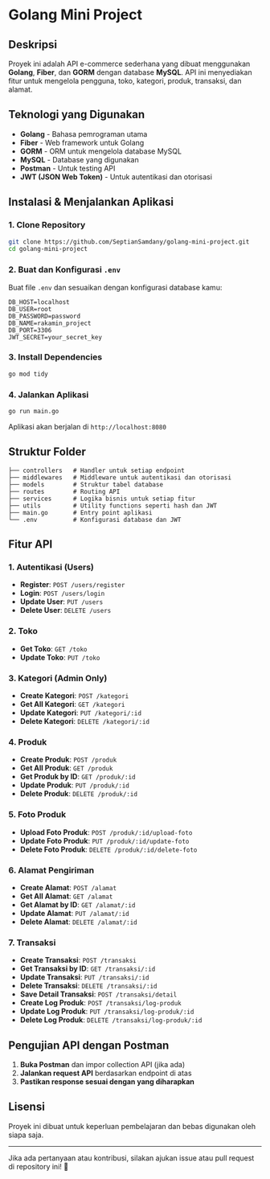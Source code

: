 # Golang Mini Project

## Deskripsi

Proyek ini adalah API e-commerce sederhana yang dibuat menggunakan **Golang**, **Fiber**, dan **GORM** dengan database **MySQL**. API ini menyediakan fitur untuk mengelola pengguna, toko, kategori, produk, transaksi, dan alamat.

## Teknologi yang Digunakan

- **Golang** - Bahasa pemrograman utama
- **Fiber** - Web framework untuk Golang
- **GORM** - ORM untuk mengelola database MySQL
- **MySQL** - Database yang digunakan
- **Postman** - Untuk testing API
- **JWT (JSON Web Token)** - Untuk autentikasi dan otorisasi

## Instalasi & Menjalankan Aplikasi

### 1. Clone Repository

```bash
git clone https://github.com/SeptianSamdany/golang-mini-project.git
cd golang-mini-project
```

### 2. Buat dan Konfigurasi `.env`

Buat file `.env` dan sesuaikan dengan konfigurasi database kamu:

```
DB_HOST=localhost
DB_USER=root
DB_PASSWORD=password
DB_NAME=rakamin_project
DB_PORT=3306
JWT_SECRET=your_secret_key
```

### 3. Install Dependencies

```bash
go mod tidy
```

### 4. Jalankan Aplikasi

```bash
go run main.go
```

Aplikasi akan berjalan di `http://localhost:8080`

## Struktur Folder

```
├── controllers   # Handler untuk setiap endpoint
├── middlewares   # Middleware untuk autentikasi dan otorisasi
├── models        # Struktur tabel database
├── routes        # Routing API
├── services      # Logika bisnis untuk setiap fitur
├── utils         # Utility functions seperti hash dan JWT
├── main.go       # Entry point aplikasi
└── .env          # Konfigurasi database dan JWT
```

## Fitur API

### 1. **Autentikasi (Users)**

- **Register**: `POST /users/register`
- **Login**: `POST /users/login`
- **Update User**: `PUT /users`
- **Delete User**: `DELETE /users`

### 2. **Toko**

- **Get Toko**: `GET /toko`
- **Update Toko**: `PUT /toko`

### 3. **Kategori (Admin Only)**

- **Create Kategori**: `POST /kategori`
- **Get All Kategori**: `GET /kategori`
- **Update Kategori**: `PUT /kategori/:id`
- **Delete Kategori**: `DELETE /kategori/:id`

### 4. **Produk**

- **Create Produk**: `POST /produk`
- **Get All Produk**: `GET /produk`
- **Get Produk by ID**: `GET /produk/:id`
- **Update Produk**: `PUT /produk/:id`
- **Delete Produk**: `DELETE /produk/:id`

### 5. **Foto Produk**

- **Upload Foto Produk**: `POST /produk/:id/upload-foto`
- **Update Foto Produk**: `PUT /produk/:id/update-foto`
- **Delete Foto Produk**: `DELETE /produk/:id/delete-foto`

### 6. **Alamat Pengiriman**

- **Create Alamat**: `POST /alamat`
- **Get All Alamat**: `GET /alamat`
- **Get Alamat by ID**: `GET /alamat/:id`
- **Update Alamat**: `PUT /alamat/:id`
- **Delete Alamat**: `DELETE /alamat/:id`

### 7. **Transaksi**

- **Create Transaksi**: `POST /transaksi`
- **Get Transaksi by ID**: `GET /transaksi/:id`
- **Update Transaksi**: `PUT /transaksi/:id`
- **Delete Transaksi**: `DELETE /transaksi/:id`
- **Save Detail Transaksi**: `POST /transaksi/detail`
- **Create Log Produk**: `POST /transaksi/log-produk`
- **Update Log Produk**: `PUT /transaksi/log-produk/:id`
- **Delete Log Produk**: `DELETE /transaksi/log-produk/:id`

## Pengujian API dengan Postman

1. **Buka Postman** dan impor collection API (jika ada)
2. **Jalankan request API** berdasarkan endpoint di atas
3. **Pastikan response sesuai dengan yang diharapkan**

## Lisensi

Proyek ini dibuat untuk keperluan pembelajaran dan bebas digunakan oleh siapa saja.

---

Jika ada pertanyaan atau kontribusi, silakan ajukan issue atau pull request di repository ini! 🚀

